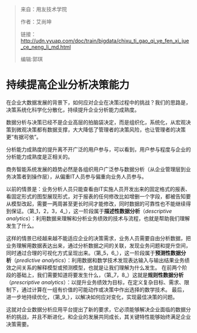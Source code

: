 > 来自：用友技术学院
> 
> 作者：艾尚坤
> 
> 链接：http://udn.yyuap.com/doc/train/bigdata/chixu_ti_gao_qi_ye_fen_xi_jue_ce_neng_li_md.html
> 
> 编辑:郭琪

# 持续提高企业分析决策能力

在企业大数据发展的背景下，如何应对企业在决策过程中的挑战？我们的思路是，决策系统化科学化分散化，持续提升企业分析能力成熟度。

数据分析与决策已经不是企业高层的拍脑袋决定，而是组织化，系统化，从宏观决策到微观决策都有数据支撑，大大降低了管理者的决策风险，也让管理者的决策更“有据可依”。

分析能力成熟度的提升离不开广泛的用户参与，可以看到，用户参与程度与企业的分析能力成熟度是正相关的。

商务智能系统发展的趋势必然是各组织用户广泛参与数据分析（从企业管理层到业务决策者到操作层），从偏重IT人员参与偏重向业务人员参与。

以前的情景是：业务分析人员只能查看由IT实施人员开发出来的固定格式的报表、看固定形式的图型展现形式，对于报表的任何修改比如增删一个字段，都被告知要从模型改起，需要一两周甚至更长时间才能修改，同时数据的可靠性也不能继续得到保证。（第_1，2，3，4_），这一阶段属于**描述性数据分析**（_descriptive analytics_）：利用数据来理解和分析业务绩效的技术与流程，也就是帮助我们理解发生了什么。

这样的情景已经越来越不能适应企业的决策需求，业务人员需要自由分析数据，把业务理解用数据表达出来，通过分析数据之间的关联，发现业务问题和提升空间，同时通过合理的可视化方式呈现出来。（第_5，6_），这一阶段属于**预测性数据分析**（_predictive analytics_）：利用数据和数学技术发现表达输入与输出结果业务绩效之间关系的解释模型或预测模型，也就是让我们理解为什么发生。
在前两个阶段的基础上，我们需要知道将要发生什么，（第_7，8_）这就是**规则性数据分析**（_prescriptive analytics_）：以提升业务绩效为目标，在定义复杂目标、需求、限制下，通过计算在一组有价值的可能动作或决策中作出选择的数学技术。
最后，进一步地持续优化，（第_9_），以解决如何应对变化，实现最佳决策的问题。

这就对企业数据分析应用平台提出了新的要求，它必须能够解决企业面临的数据分析的挑战，并且不断进化，和企业的发展共同成长，其关键特性能够始终满足企业决策需要。

